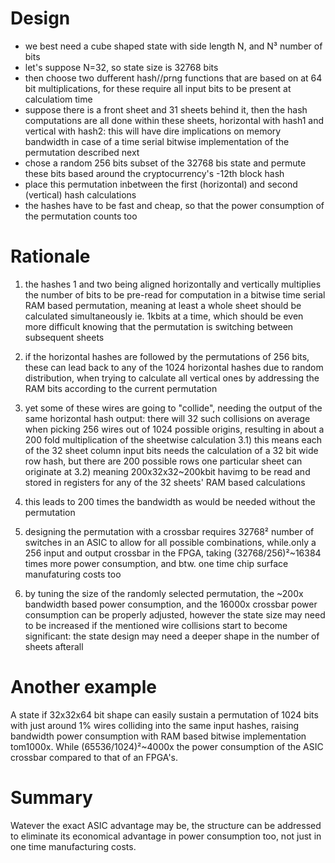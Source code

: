 # Design
- we best need a cube shaped state with side length N, and N³ number of bits
- let's suppose N=32, so state size is 32768 bits
- then choose two dufferent hash//prng functions that are based on at 64 bit multiplications, for these require all input bits to be present at calculatiom time
- suppose there is a front sheet and 31 sheets behind it, then the hash computations are all done within these sheets, horizontal with hash1 and vertical with hash2: this will have dire implications on memory bandwidth in case of a time serial bitwise implementation of the permutation described next
- chose a random 256 bits subset of the 32768 bis state and permute these bits based around the cryptocurrency's -12th block hash
- place this permutation inbetween the first (horizontal) and second (vertical) hash calculations
- the hashes have to be fast and cheap, so that the power consumption of the permutation counts too

# Rationale
1) the hashes 1 and two being aligned horizontally and vertically multiplies the number of bits to be pre-read for computation in a bitwise time serial RAM based permutation, meaning at least a whole sheet should be calculated simultaneously ie. 1kbits at a time, which should be even more difficult knowing that the permutation is switching between subsequent sheets
2) if the horizontal hashes are followed by the permutations of 256 bits, these can lead back to any of the 1024 horizontal hashes due to random distribution, when trying to calculate all vertical ones by addressing the RAM bits according to the current permutation
3) yet some of these wires are going to "collide", needing the output of the same horizontal hash output: there will 32 such collisions on average when picking 256 wires out of 1024 possible origins, resulting in about a 200 fold multiplication of the sheetwise calculation
3.1) this means each of the 32 sheet column input bits needs the calculation of a 32 bit wide row hash, but there are 200 possible rows one particular sheet can originate at
3.2) meaning 200x32x32~200kbit havimg to be read and stored in registers for any of the 32 sheets' RAM based calculations
4) this leads to 200 times the bandwidth as would be needed without the permutation

5) designing the permutation with a crossbar requires 32768² number of switches in an ASIC to allow for all possible combinations, while.only a 256 input and output crossbar in the FPGA, taking (32768/256)²~16384 times more power consumption, and btw. one time chip surface manufaturing costs too

6) by tuning the size of the randomly selected permutation, the ~200x bandwidth based power consumption, and the 16000x crossbar power consumption can be properly adjusted, however the state size may need to be increased if the mentioned wire collisions start to become significant: the state design may need a deeper shape in the number of sheets afterall
  
# Another example
A state if 32x32x64 bit shape can easily sustain a permutation of 1024 bits with just around 1% wires colliding into the same input hashes, raising bandwidth power consumption with RAM based bitwise implementation tom1000x. While (65536/1024)²~4000x the power consumption of the ASIC crossbar compared to that of an FPGA's.

# Summary
Watever the exact ASIC advantage may be, the structure can be addressed to eliminate its economical advantage in power consumption too, not just in one time manufacturing costs.

